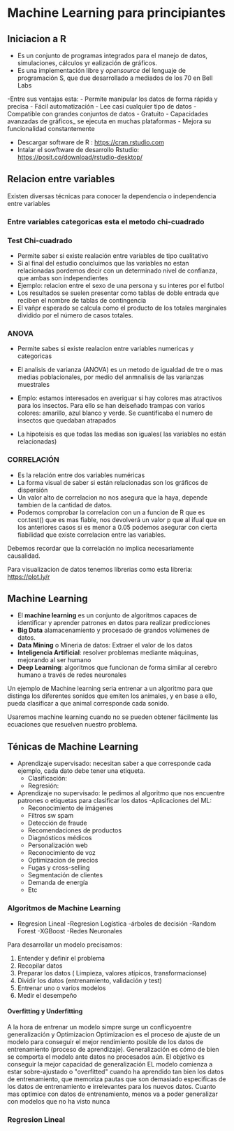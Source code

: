 # Machine Learning para principiantes

## Iniciacion a R

- Es un conjunto de programas integrados para el manejo de datos, simulaciones, cálculos yr ealización de gráficos.
- Es una implementación libre y _opensource_ del lenguaje de programación S, que due desarrollado a mediados de los 70 en Bell Labs

-Entre sus ventajas esta:
    - Permite manipular los datos de forma rápida y precisa
    - Fácil automatización
    - Lee casi cualquier tipo de datos
    - Compatible con grandes conjuntos de datos
    - Gratuito
    - Capacidades avanzadas de gráficos_ se ejecuta en muchas plataformas
    - Mejora su funcionalidad constantemente


- Descargar software de R :     https://cran.rstudio.com
- Intalar el sowftware de desarrollo Rstudio: https://posit.co/download/rstudio-desktop/

## Relacion entre variables
Existen diversas técnicas para conocer la dependencia o independencia entre variables
### Entre variables categoricas esta el metodo chi-cuadrado

### Test Chi-cuadrado

- Permite saber si existe realación entre variables de tipo cualitativo
- Si al final del estudio concluimos que las variables no estan relacionadas pordemos decir con un determinado nivel de confianza, que ambas son independientes
- Ejemplo: relacion entre el sexo de una persona y su interes por el futbol
- Los resultados se suelen presentar como tablas de doble entrada que reciben el nombre de tablas de contingencia
- El vañpr esperado se calcula como el producto de los totales marginales dividido por el número de casos totales.

### ANOVA
- Permite sabes si existe realacion entre variables numericas y categoricas
- El analisis de varianza (ANOVA) es un metodo de igualdad de tre o mas medias poblacionales, por medio del anmnalisis de las varianzas muestrales
- Emplo: estamos interesados en averiguar si hay colores mas atractivos para los insectos. Para ello se  han deiseñado trampas con varios colores: amarillo, azul
blanco y verde. Se cuantificaba el numero de insectos que quedaban atrapados

- La hipoteisis es que todas las medias son iguales( las variables no están relacionadas)


### CORRELACIÓN

- Es la relación entre dos variables numéricas 
- La forma visual de saber si están relacionadas son los gráficos de dispersión
- Un valor alto de correlacion no nos asegura que la haya, depende tambien de la cantidad de datos.
- Podemos comprobar la correlacion con un a funcion de R que es cor.test() que es mas fiable, nos devolverá un valor p 
que al ifual que en los anteriores casos si es menor a 0.05 podemos asegurar con cierta fiabilidad que existe correlacion 
entre las variables.

Debemos recordar que la correlación no implica necesariamente causalidad.

Para visualizacion de datos tenemos librerias como esta libreria: https://plot.ly/r

## Machine Learning

- El **machine learning** es un conjunto de algoritmos capaces de identificar y aprender patrones en datos para realizar predicciones
- **Big Data** alamacenamiento y procesado de grandos volúmenes de datos.
- **Data Mining** o Mineria de datos: Extraer el valor de los datos
- **Inteligencia Artificial**: resolver problemas mediante máquinas, mejorando al ser humano
- **Deep Learning**: algoritmos que funcionan de forma similar al cerebro humano a través de redes neuronales

Un ejemplo de Machine learning seria entrenar a un algoritmo para que distinga los diferentes sonidos que emiten los animales,
y en base a ello, pueda clasificar a que animal corresponde cada sonido.

Usaremos machine learning cuando no se pueden obtener fácilmente las ecuaciones que resuelven nuestro problema.




## Ténicas de Machine Learning

- Aprendizaje supervisado: necesitan saber a que corresponde cada ejemplo, cada dato debe tener una etiqueta.
    - Clasificación:
    - Regresión: 
- Aprendizaje no supervisado: le pedimos al algoritmo que nos encuentre patrones o etiquetas para clasificar los datos
-Aplicaciones del ML:
    - Reconocimiento de imágenes
    - Filtros sw spam
    - Detección de fraude
    - Recomendaciones de productos
    - Diagnósticos médicos
    - Personalización web
    - Reconocimiento de voz
    - Optimizacion de precios 
    - Fugas y cross-selling
    - Segmentación de clientes
    - Demanda de energía
    - Etc

### Algoritmos de Machine Learning

- Regresion Lineal
-Regresion Logística
-árboles de decisión
-Random Forest
-XGBoost
-Redes Neuronales


Para desarrollar un modelo precisamos:
1. Entender y definir el problema
2. Recopilar datos
3. Preparar los datos ( Limpieza, valores atípicos, transformacionse)
4. Dividir los datos (entrenamiento, validación y test)
5. Entrenar uno o varios modelos
6. Medir el desempeño

#### Overfitting y Underfitting
A la hora de entrenar un modelo simpre surge un conflicyoentre generalización y Optimizacion
Optimizacion es el proceso de ajuste de un modelo para conseguir el mejor rendimiento posible de los datos de entrenamiento (proceso de aprendizaje).
Generalización es cómo de bien se comporta el modelo ante datos no procesados aún. El objetivo es conseguir la mejor capacidad de generalización
EL modelo comienza a estar sobre-ajustado o "overfitted" cuando ha aprendido tan bien los datos de entrenamiento, que memoriza pautas que son demasiado
especificas de los datos de entrenamiento e irrelevantes para los nuevos datos. Cuanto mas optimice con datos de entrenamiento, 
menos va a poder generalizar con modelos que no ha visto nunca

### Regresion Lineal

